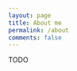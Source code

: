 ```yaml
---
layout: page
title: About me
permalink: /about
comments: false
---
```


<div class="row justify-content-between">
    <div class="col-md-8 pr-5">
        <p>TODO</p>
    </div>
    <div class="col-md-4">
        <div class="sticky-top sticky-top-80"></div>
    </div>
</div>
